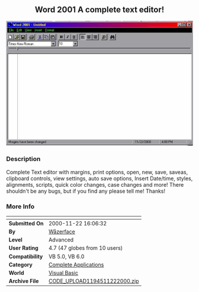﻿<div align="center">

## Word 2001 A complete text editor\!

<img src="PIC20001122171421692.jpg">
</div>

### Description

Complete Text editor with margins, print options, open, new, save, saveas, clipboard controls, view settings, auto save options, Insert Date/time, styles, alignments, scripts, quick color changes, case changes and more! There shouldn't be any bugs, but if you find any please tell me! Thanks!
 
### More Info
 


<span>             |<span>
---                |---
**Submitted On**   |2000-11-22 16:06:32
**By**             |[Wåzerface](https://github.com/Planet-Source-Code/PSCIndex/blob/master/ByAuthor/w-zerface.md)
**Level**          |Advanced
**User Rating**    |4.7 (47 globes from 10 users)
**Compatibility**  |VB 5\.0, VB 6\.0
**Category**       |[Complete Applications](https://github.com/Planet-Source-Code/PSCIndex/blob/master/ByCategory/complete-applications__1-27.md)
**World**          |[Visual Basic](https://github.com/Planet-Source-Code/PSCIndex/blob/master/ByWorld/visual-basic.md)
**Archive File**   |[CODE\_UPLOAD1194511222000\.zip](https://github.com/Planet-Source-Code/w-zerface-word-2001-a-complete-text-editor__1-13025/archive/master.zip)








